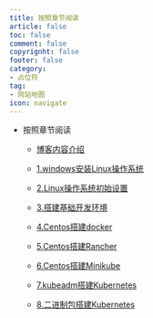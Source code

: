 ```yaml
---
title: 按照章节阅读
article: false
toc: false
comment: false
copyrignht: false
footer: false
category:
- 占位符 
tag:
- 网站地图
icon: navigate
---
```


- 按照章节阅读

    - <a href="centos7-chapter-0.博客内容介绍.html">博客内容介绍</a>

    - <a href="centos7-chapter-1.windows安装Linux操作系统.html">1.windows安装Linux操作系统</a>

    - <a href="centos7-chapter-2.Linux操作系统初始设置.html">2.Linux操作系统初始设置</a>

    - <a href="centos7-chapter-3.搭建基础开发环境.html">3.搭建基础开发环境</a>

    - <a href="centos7-chapter-4.Centos搭建docker.html">4.Centos搭建docker</a>

    - <a href="centos7-chapter-5.Centos搭建Rancher.html">5.Centos搭建Rancher</a>

    - <a href="centos7-chapter-6.Centos搭建Minikube.html">6.Centos搭建Minikube</a>

    - <a href="centos7-chapter-7.kubeadm搭建Kubernetes.html">7.kubeadm搭建Kubernetes</a>

    - <a href="centos7-chapter-8.二进制包搭建Kubernetes.html">8.二进制包搭建Kubernetes</a>

